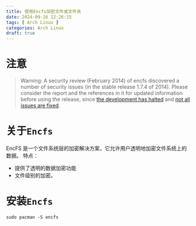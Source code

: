 ```yaml
---
title: 使用Encfs加密文件或文件夹
date: 2024-09-16 12:26:15
tags: [ Arch Linux ]
categories: Arch Linux
draft: true
---
```

# 注意
> Warning: A security review (February 2014) of encfs discovered a number of security issues (in the stable release 1.7.4 of 2014). Please consider the report and the references in it for updated information before using the release, since [the development has halted](https://github.com/vgough/encfs/issues/604#issuecomment-1006599361) and [not all issues are fixed](https://github.com/vgough/encfs/issues/314#issuecomment-288206275).
# 关于`Encfs`
EncFS 是一个文件系统层的加密解决方案，它允许用户透明地加密文件系统上的数据。
特点：
- 提供了透明的数据加密功能
- 文件级别的加密。
# 安装`Encfs`
```
sudo pacman -S encfs
```
